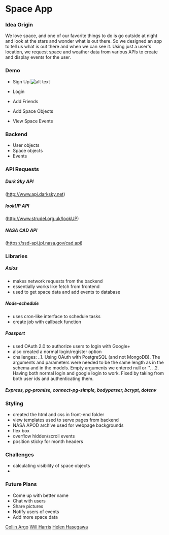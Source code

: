 # Space App
### Idea Origin
We love space, and one of our favorite things to do is go outside at night and look at the stars and wonder what is out there. So we designed an app to tell us what is out there and when we can see it.
Using just a user's location, we request space and weather data from various APIs to create and display events for the user.

### Demo
* Sign Up
![alt text](../../readme-images/demo-sign-up.png)
<!-- <p>
    <img src=>
</p> -->

* Login

* Add Friends

* Add Space Objects

* View Space Events


### Backend
* User objects
* Space objects
* Events

### API Requests
##### Dark Sky API
(http://www.api.darksky.net)
##### lookUP API
(http://www.strudel.org.uk/lookUP)
##### NASA CAD API
(https://ssd-api.jpl.nasa.gov/cad.api)

### Libraries
##### Axios
* makes network requests from the backend
* essentially works like fetch from frontend
* used to get space data and add events to database

##### Node-schedule
* uses cron-like interface to schedule tasks
* create job with callback function

##### Passport
* used OAuth 2.0 to authorize users to login with Google+
* also created a normal login/register option
* challenges: 
..1. Using OAuth with PostgreSQL (and not MongoDB). The arguments and parameters were needed to be the same length as in the schema and in the models. Empty arguments we entered null or ''.
..2. Having both normal login and google login to work. Fixed by taking from both user ids and authenticating them.  


##### Express, pg-promise, connect-pg-simple, bodyparser, bcrypt, dotenv

### Styling
* created the html and css in front-end folder
* view templates used to serve pages from backend
* NASA APOD archive used for webpage backgrounds
* flex box
* overflow hidden/scroll events
* position sticky for month headers

### Challenges
* calculating visibility of space objects
* 

### Future Plans
* Come up with better name
* Chat with users 
* Share pictures
* Notify users of events
* Add more space data


[Collin Argo](https://github.com/scollina)
[Will Harris](https://github.com/harriswill22)
[Helen Hasegawa](https://github.com/mkdir-helen)
